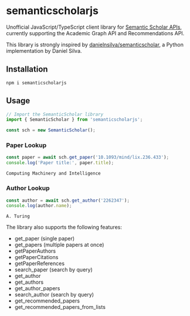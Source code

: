 # semanticscholarjs

Unofficial JavaScript/TypeScript client library for [Semantic Scholar APIs](https://api.semanticscholar.org/), currently supporting the Academic Graph API and Recommendations API.

This library is strongly inspired by [danielnsilva/semanticscholar](https://github.com/danielnsilva/semanticscholar), a Python implementation by Daniel Silva.

## Installation

```
npm i semanticscholarjs
```

## Usage

```ts
// Import the SemanticScholar library
import { SemanticScholar } from 'semanticscholarjs';

const sch = new SemanticScholar();
```

### Paper Lookup

```ts
const paper = await sch.get_paper('10.1093/mind/lix.236.433');
console.log('Paper title:', paper.title);
```

```
Computing Machinery and Intelligence
```

### Author Lookup

```ts
const author = await sch.get_author('2262347');
console.log(author.name);
```

```
A. Turing
```

The library also supports the following features:

- get_paper (single paper)
- get_papers (multiple papers at once)
- getPaperAuthors
- getPaperCitations
- getPaperReferences
- search_paper (search by query)
- get_author
- get_authors
- get_author_papers
- search_author (search by query)
- get_recommended_papers
- get_recommended_papers_from_lists
